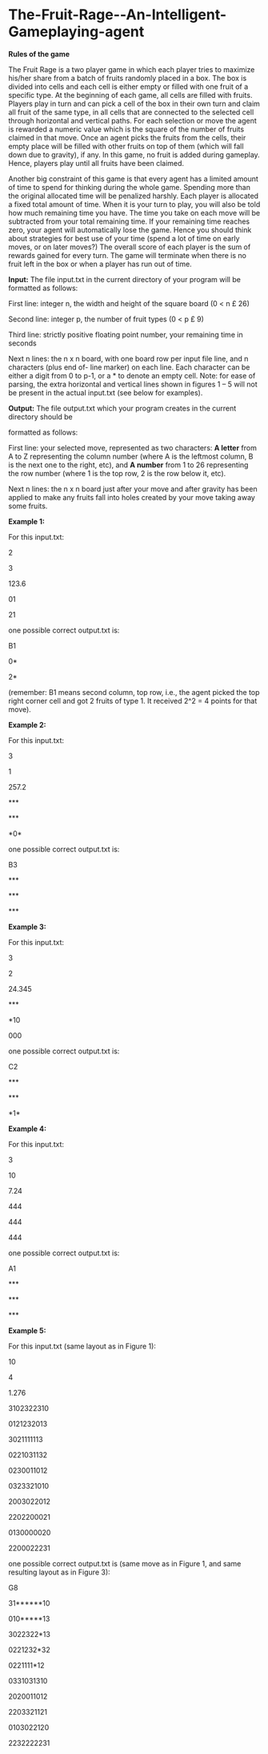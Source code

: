 # The-Fruit-Rage--An-Intelligent-Gameplaying-agent
**Rules of the game**

The Fruit Rage is a two player game in which each player tries to maximize his/her share from a batch of fruits randomly placed in a box. The box is divided into cells and each cell is either empty or filled with one fruit of a specific type. At the beginning of each game, all cells are filled with fruits. Players play in turn and can pick a cell of the box in their own turn and claim all fruit of the same type, in all cells that are connected to the selected cell through horizontal and vertical paths. For each selection or move the agent is rewarded a numeric value which is the square of the number of fruits claimed in that move. Once an agent picks the fruits from the cells, their empty place will be filled with other fruits on top of them (which will fall down due to gravity), if any. In this game, no fruit is added during gameplay. Hence, players play until all fruits have been claimed.

Another big constraint of this game is that every agent has a limited amount of time to spend for thinking during the whole game. Spending more than the original allocated time will be penalized harshly. Each player is allocated a fixed total amount of time. When it is your turn to play, you will also be told how much remaining time you have. The time you take on each move will be subtracted from your total remaining time. If your remaining time reaches zero, your agent will automatically lose the game. Hence you should think about strategies for best use of your time (spend a lot of time on early moves, or on later moves?) The overall score of each player is the sum of rewards gained for every turn. The game will terminate when there is no fruit left in the box or when a player has run out of time.





**Input:** The file input.txt in the current directory of your program will be formatted as follows:

First line: integer n, the width and height of the square board (0 &lt; n £ 26)

Second line: integer p, the number of fruit types (0 &lt; p £ 9)

Third line: strictly positive floating point number, your remaining time in seconds

Next n lines: the n x n board, with one board row per input file line, and n characters (plus end of- line marker) on each line. Each character can be either a digit from 0 to p-1, or a \* to denote an empty cell. Note: for ease of parsing, the extra horizontal and vertical lines shown in figures 1 – 5 will not be present in the actual input.txt (see below for examples).







**Output:** The file output.txt which your program creates in the current directory should be

formatted as follows:

First line: your selected move, represented as two characters: **A letter** from A to Z representing the column number (where A is the leftmost column, B is the next one to the right, etc), and **A number** from 1 to 26 representing the row number (where 1 is the top row, 2 is the row below it, etc).

Next n lines: the n x n board just after your move and after gravity has been applied to make any fruits fall into holes created by your move taking away some fruits.



**Example 1:**

For this input.txt:

2

3

123.6

01

21

one possible correct output.txt is:

B1

0\*

2\*

(remember: B1 means second column, top row, i.e., the agent picked the top right corner cell and got 2 fruits of type 1. It received 2^2 = 4 points for that move).

**Example 2:**

For this input.txt:

3

1

257.2

\*\*\*

\*\*\*

\*0\*

one possible correct output.txt is:

B3

\*\*\*

\*\*\*

\*\*\*

**Example 3:**

For this input.txt:

3

2

24.345

\*\*\*

\*10

000

one possible correct output.txt is:

C2

\*\*\*

\*\*\*

\*1\*

**Example 4:**

For this input.txt:

3

10

7.24

444

444

444

one possible correct output.txt is:

A1

\*\*\*

\*\*\*

\*\*\*

**Example 5:**

For this input.txt (same layout as in Figure 1):

10

4

1.276

3102322310

0121232013

3021111113

0221031132

0230011012

0323321010

2003022012

2202200021

0130000020

2200022231

one possible correct output.txt is (same move as in Figure 1, and same resulting layout as in Figure 3):

G8

31\*\*\*\*\*\*10

010\*\*\*\*\*13

3022322\*13

0221232\*32

0221111\*12

0331031310

2020011012

2203321121

0103022120

2232222231
